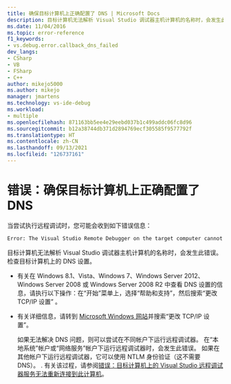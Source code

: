 ```yaml
---
title: 确保目标计算机上正确配置了 DNS | Microsoft Docs
description: 目标计算机无法解析 Visual Studio 调试器主机计算机的名称时，会发生此错误。
ms.date: 11/04/2016
ms.topic: error-reference
f1_keywords:
- vs.debug.error.callback_dns_failed
dev_langs:
- CSharp
- VB
- FSharp
- C++
author: mikejo5000
ms.author: mikejo
manager: jmartens
ms.technology: vs-ide-debug
ms.workload:
- multiple
ms.openlocfilehash: 871163bb5ee4e29eebd037b1c499addc06fc8d96
ms.sourcegitcommit: b12a38744db371d2894769ecf305585f9577792f
ms.translationtype: HT
ms.contentlocale: zh-CN
ms.lasthandoff: 09/13/2021
ms.locfileid: "126737161"
---
```

# <a name="error-ensure-that-dns-is-correctly-configured-on-the-target-computer"></a>错误：确保目标计算机上正确配置了 DNS
当尝试执行远程调试时，您可能会收到如下错误信息：

```cmd
Error: The Visual Studio Remote Debugger on the target computer cannot connect back to this computer. Ensure that DNS is correctly configured on the target computer.
```

 目标计算机无法解析 Visual Studio 调试器主机计算机的名称时，会发生此错误。 检查目标计算机上的 DNS 设置。

- 有关在 Windows 8.1、Vista、Windows 7、Windows Server 2012、Windows Server 2008 或 Windows Server 2008 R2 中查看 DNS 设置的信息，请执行以下操作：在“开始”菜单上，选择“帮助和支持”，然后搜索“更改 TCP/IP 设置”  。

- 有关详细信息，请转到 [Microsoft Windows 网站](https://www.microsoft.com/windows/)并搜索“更改 TCP/IP 设置”。

  如果无法解决 DNS 问题，则可以尝试在不同帐户下运行远程调试器。 在“本地系统”帐户或“网络服务”帐户下运行远程调试器时，会发生此错误。 如果在其他帐户下运行远程调试器，它可以使用 NTLM 身份验证（这不需要 DNS）。 . 有关该过程，请参阅[错误：目标计算机上的 Visual Studio 远程调试器服务无法重新连接到此计算机](../debugger/error-the-visual-studio-remote-debugger-service-on-the-target-computer-cannot-connect-back-to-this-computer.md)。
